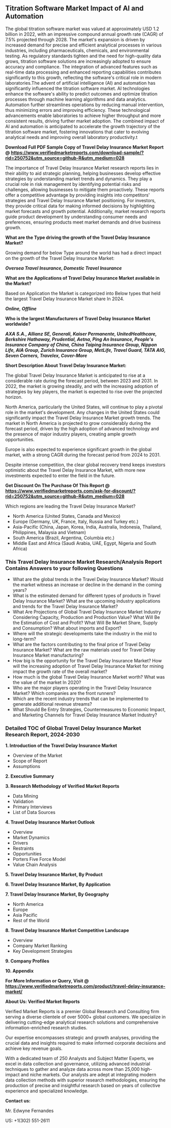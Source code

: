 <h2>Titration Software Market Impact of AI and Automation</h2>The global titration software market was valued at approximately USD 1.2 billion in 2022, with an impressive compound annual growth rate (CAGR) of 7.5% projected through 2028. The market's expansion is driven by increased demand for precise and efficient analytical processes in various industries, including pharmaceuticals, chemicals, and environmental testing. As regulatory standards tighten and the need for high-quality data grows, titration software solutions are increasingly adopted to ensure accuracy and compliance. The integration of advanced features such as real-time data processing and enhanced reporting capabilities contributes significantly to this growth, reflecting the software's critical role in modern laboratories.The advent of artificial intelligence (AI) and automation has significantly influenced the titration software market. AI technologies enhance the software's ability to predict outcomes and optimize titration processes through machine learning algorithms and data analytics. Automation further streamlines operations by reducing manual intervention, thus minimizing errors and improving efficiency. These technological advancements enable laboratories to achieve higher throughput and more consistent results, driving further market adoption. The combined impact of AI and automation is anticipated to accelerate the growth trajectory of the titration software market, fostering innovations that cater to evolving analytical needs and improving overall laboratory productivity.t</p><p id="" class=""><strong>Download Full PDF Sample Copy of Travel Delay Insurance Market Report @ <a href="https://www.verifiedmarketreports.com/download-sample/?rid=250752&utm_source=github-R&utm_medium=028" target="_blank">https://www.verifiedmarketreports.com/download-sample/?rid=250752&utm_source=github-R&utm_medium=028</a></strong></p><p>The importance of&nbsp;Travel Delay Insurance Market research reports lies in their ability to aid strategic planning, helping businesses develop effective strategies by understanding market trends and dynamics. They play a crucial role in risk management by identifying potential risks and challenges, allowing businesses to mitigate them proactively. These reports offer a competitive advantage by providing insights into competitors' strategies and Travel Delay Insurance Market positioning. For investors, they provide critical data for making informed decisions by highlighting market forecasts and growth potential. Additionally, market research reports guide product development by understanding consumer needs and preferences, ensuring products meet market demands and drive business growth.</p><p><strong>What are the&nbsp;Type driving the growth of the Travel Delay Insurance Market?</strong></p><p id="" class="">Growing demand for below Type around the world has had a direct impact on the growth of the Travel Delay Insurance Market:</p><em><strong>Oversea Travel Insurance, Domestic Travel Insurance</strong></em></p><strong>What are the&nbsp;Applications&nbsp;of Travel Delay Insurance Market available in the Market?</strong></p><p id="" class="">Based on Application the Market is categorized into Below types that held the largest Travel Delay Insurance Market share In 2024.</p><em><strong>Online, Offline</strong></em></p><strong>Who is the largest Manufacturers of Travel Delay Insurance Market worldwide?</strong></p><p><em><strong>AXA S.A., Allianz SE, Generali, Kaiser Permanente, UnitedHealthcare, Berkshire Hathaway, Prudential, Aetna, Ping An Insurance, People's Insurance Company of China, China Taiping Insurance Group, Nippon Life, AIA Group, Zurich Insurance Group, MetLife, Travel Guard, TATA AIG, Seven Corners, Travelex, Cover-More</strong></em></p><p id="" class=""><strong>Short Description About Travel Delay Insurance Market:</strong></p><p>The global Travel Delay Insurance Market is anticipated to rise at a considerable rate during the forecast period, between 2023 and 2031. In 2022, the market is growing steadily, and with the increasing adoption of strategies by key players, the market is expected to rise over the projected horizon.</p><p>North America, particularly the United States, will continue to play a pivotal role in the market's development. Any changes in the United States could significantly impact the Travel Delay Insurance Market growth trends. The market in North America is projected to grow considerably during the forecast period, driven by the high adoption of advanced technology and the presence of major industry players, creating ample growth opportunities.</p><p>Europe is also expected to experience significant growth in the global market, with a strong CAGR during the forecast period from 2024 to 2031.</p><p>Despite intense competition, the clear global recovery trend keeps investors optimistic about the Travel Delay Insurance Market, with more new investments expected to enter the field in the future.</p><p id="" class=""><strong>Get Discount On The Purchase Of This Report @ <a href="https://www.verifiedmarketreports.com/ask-for-discount/?rid=250752&utm_source=github-R&utm_medium=028" target="_blank">https://www.verifiedmarketreports.com/ask-for-discount/?rid=250752&utm_source=github-R&utm_medium=028</a></strong></p>Which regions are leading the Travel Delay Insurance Market?</p><ul><li>North America (United States, Canada and Mexico)</li><li>Europe (Germany, UK, France, Italy, Russia and Turkey etc.)</li><li>Asia-Pacific (China, Japan, Korea, India, Australia, Indonesia, Thailand, Philippines, Malaysia and Vietnam)</li><li>South America (Brazil, Argentina, Columbia etc.)</li><li>Middle East and Africa (Saudi Arabia, UAE, Egypt, Nigeria and South Africa)</li></ul><h3 id="" class="">This Travel Delay Insurance Market Research/Analysis Report Contains Answers to your following Questions</h3><ul><li>What are the global trends in the Travel Delay Insurance Market? Would the market witness an increase or decline in the demand in the coming years?</li><li>What is the estimated demand for different types of products in Travel Delay Insurance Market? What are the upcoming industry applications and trends for the Travel Delay Insurance Market?</li><li>What Are Projections of Global Travel Delay Insurance Market Industry Considering Capacity, Production and Production Value? What Will Be the Estimation of Cost and Profit? What Will Be Market Share, Supply and Consumption? What about imports and Export?</li><li>Where will the strategic developments take the industry in the mid to long-term?</li><li>What are the factors contributing to the final price of Travel Delay Insurance Market? What are the raw materials used for Travel Delay Insurance Market manufacturing?</li><li>How big is the opportunity for the Travel Delay Insurance Market? How will the increasing adoption of Travel Delay Insurance Market for mining impact the growth rate of the overall market?</li><li>How much is the global Travel Delay Insurance Market worth? What was the value of the market In 2020?</li><li>Who are the major players operating in the Travel Delay Insurance Market? Which companies are the front runners?</li><li>Which are the recent industry trends that can be implemented to generate additional revenue streams?</li><li>What Should Be Entry Strategies, Countermeasures to Economic Impact, and Marketing Channels for Travel Delay Insurance Market Industry?</li></ul><h3 id="" class="">Detailed TOC of Global Travel Delay Insurance Market Research Report, 2024-2030</h3><p id="" class=""><strong>1. Introduction of the Travel Delay Insurance Market</strong></p><ul><li>Overview of the Market</li><li>Scope of Report</li><li>Assumptions</li></ul><p id="" class=""><strong>2. Executive Summary</strong></p><p id="" class=""><strong>3. Research Methodology of Verified Market Reports</strong></p><ul><li>Data Mining</li><li>Validation</li><li>Primary Interviews</li><li>List of Data Sources</li></ul><p id="" class=""><strong>4. Travel Delay Insurance Market Outlook</strong></p><ul><li>Overview</li><li>Market Dynamics</li><li>Drivers</li><li>Restraints</li><li>Opportunities</li><li>Porters Five Force Model</li><li>Value Chain Analysis</li></ul><p id="" class=""><strong>5. Travel Delay Insurance Market, By Product</strong></p><p id="" class=""><strong>6. Travel Delay Insurance Market, By Application</strong></p><p id="" class=""><strong>7. Travel Delay Insurance Market, By Geography</strong></p><ul><li>North America</li><li>Europe</li><li>Asia Pacific</li><li>Rest of the World</li></ul><p id="" class=""><strong>8. Travel Delay Insurance Market Competitive Landscape</strong></p><ul><li>Overview</li><li>Company Market Ranking</li><li>Key Development Strategies</li></ul><p id="" class=""><strong>9. Company Profiles</strong></p><p id="" class=""><strong>10. Appendix</strong></p><p id="" class=""><strong>For More Information or Query, Visit @ <a href="https://www.verifiedmarketreports.com/product/travel-delay-insurance-market/" target="_blank">https://www.verifiedmarketreports.com/product/travel-delay-insurance-market/</a></strong></p><p id="" class=""><strong>About Us: Verified Market Reports</strong></p><p id="" class="">Verified Market Reports is a premier Global Research and Consulting firm serving a diverse clientele of over 5000+ global customers. We specialize in delivering cutting-edge analytical research solutions and comprehensive information-enriched research studies.</p><p id="" class="">Our expertise encompasses strategic and growth analyses, providing the crucial data and insights required to make informed corporate decisions and achieve key revenue goals.</p><p id="" class="">With a dedicated team of 250 Analysts and Subject Matter Experts, we excel in data collection and governance, utilizing advanced industrial techniques to gather and analyze data across more than 25,000 high-impact and niche markets. Our analysts are adept at integrating modern data collection methods with superior research methodologies, ensuring the production of precise and insightful research based on years of collective experience and specialized knowledge.</p><p id="" class=""><strong>Contact us:</strong></p><p id="" class="">Mr. Edwyne Fernandes</p><p id="" class="">US: +1(302) 551-2611</p>